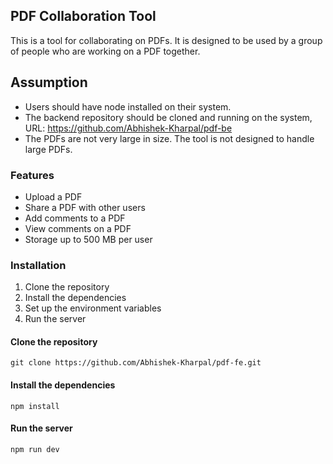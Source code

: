 ## PDF Collaboration Tool

This is a tool for collaborating on PDFs. It is designed to be used by a group of people who are working on a PDF together.

## Assumption

- Users should have node installed on their system.
- The backend repository should be cloned and running on the system, URL: https://github.com/Abhishek-Kharpal/pdf-be
- The PDFs are not very large in size. The tool is not designed to handle large PDFs.

### Features

- Upload a PDF
- Share a PDF with other users
- Add comments to a PDF
- View comments on a PDF
- Storage up to 500 MB per user

### Installation

1. Clone the repository
2. Install the dependencies
3. Set up the environment variables
4. Run the server

#### Clone the repository

```
git clone https://github.com/Abhishek-Kharpal/pdf-fe.git
```

#### Install the dependencies

```
npm install
```

#### Run the server

```
npm run dev

```
